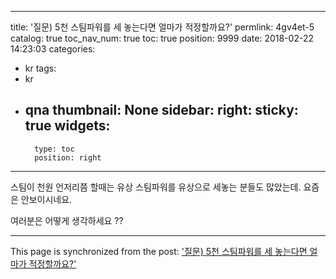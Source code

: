
---
title: '질문) 5천 스팀파워를 세 놓는다면 얼마가 적정할까요?'
permlink: 4gv4et-5
catalog: true
toc_nav_num: true
toc: true
position: 9999
date: 2018-02-22 14:23:03
categories:
- kr
tags:
- kr
- qna
thumbnail: None
sidebar:
    right:
        sticky: true
widgets:
    -
        type: toc
        position: right
---


스팀이 천원 언저리쯤 할때는 유상 스팀파워를 유상으로 세놓는 분들도 많았는데. 요즘은 안보이시네요. 

여러분은 어떻게 생각하세요 ??

- - -

This page is synchronized from the post: ['질문) 5천 스팀파워를 세 놓는다면 얼마가 적정할까요?'](https://steemit.com/@kingbit/4gv4et-5)
